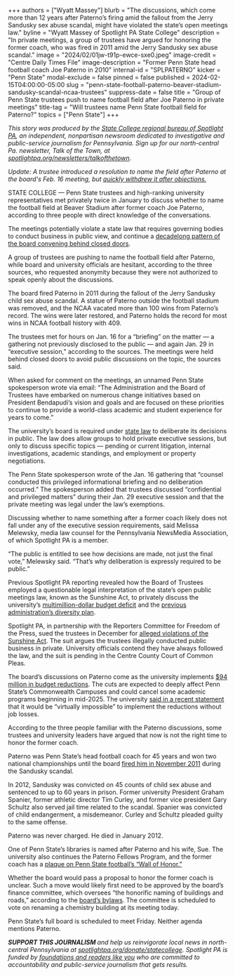 +++
authors = ["Wyatt Massey"]
blurb = "The discussions, which come more than 12 years after Paterno’s firing amid the fallout from the Jerry Sandusky sex abuse scandal, might have violated the state’s open meetings law."
byline = "Wyatt Massey of Spotlight PA State College"
description = "In private meetings, a group of trustees have argued for honoring the former coach, who was fired in 2011 amid the Jerry Sandusky sex abuse scandal."
image = "2024/02/01jw-t91p-ewce-sxe0.jpeg"
image-credit = "Centre Daily Times File"
image-description = "Former Penn State head football coach Joe Paterno in 2010"
internal-id = "SPLPATERNO"
kicker = "Penn State"
modal-exclude = false
pinned = false
published = 2024-02-15T04:00:00-05:00
slug = "penn-state-football-paterno-beaver-stadium-sandusky-scandal-ncaa-trustees"
suppress-date = false
title = "Group of Penn State trustees push to name football field after Joe Paterno in private meetings"
title-tag = "Will trustees name Penn State football field for Paterno?"
topics = ["Penn State"]
+++

<em>This story was produced by the </em><a href="https://www.spotlightpa.org/statecollege"><em>State College regional bureau of Spotlight PA</em></a><em>, an independent, nonpartisan newsroom dedicated to investigative and public-service journalism for Pennsylvania. Sign up for our north-central Pa. newsletter, Talk of the Town, at </em><a href="https://www.spotlightpa.org/newsletters/talkofthetown"><em>spotlightpa.org/newsletters/talkofthetown</em></a>.<em></em>

<em>Update: A trustee introduced a resolution to name the field after Paterno at the board's Feb. 16 meeting, but <a href="https://www.spotlightpa.org/statecollege/2024/02/penn-state-football-paterno-field-resolution-trustees-budget-cuts/">quickly withdrew it after objections.</a></em>

STATE COLLEGE — Penn State trustees and high-ranking university representatives met privately twice in January to discuss whether to name the football field at Beaver Stadium after former coach Joe Paterno, according to three people with direct knowledge of the conversations.

The meetings potentially violate a state law that requires governing bodies to conduct business in public view, and continue a <a href="https://www.spotlightpa.org/statecollege/2022/09/penn-state-board-of-trustees-sunshine-act-public-meetings/">decadelong pattern of the board convening behind closed doors</a>.

A group of trustees are pushing to name the football field after Paterno, while board and university officials are hesitant, according to the three sources, who requested anonymity because they were not authorized to speak openly about the discussions.

The board fired Paterno in 2011 during the fallout of the Jerry Sandusky child sex abuse scandal. A statue of Paterno outside the football stadium was removed, and the NCAA vacated more than 100 wins from Paterno’s record. The wins were later restored, and Paterno holds the record for most wins in NCAA football history with 409.

The trustees met for hours on Jan. 16 for a “briefing” on the matter — a gathering not previously disclosed to the public — and again Jan. 29 in “executive session,” according to the sources. The meetings were held behind closed doors to avoid public discussions on the topic, the sources said.

When asked for comment on the meetings, an unnamed Penn State spokesperson wrote via email: “​​The Administration and the Board of Trustees have embarked on numerous change initiatives based on President Bendapudi’s vision and goals and are focused on these priorities to continue to provide a world-class academic and student experience for years to come.”

<script src="https://www.spotlightpa.org/embed.js" async></script><div data-spl-embed-version="1" data-spl-src="https://www.spotlightpa.org/embeds/newsletter/?cta=Sign%20up%20for%20our%20new%20regional%20newsletter%2C%20%3Cb%3ETalk%20of%20the%20Town%3C%2Fb%3E%2C%20and%20get%20all%20the%20news%20and%20notes%20from%20State%20College%20and%20north-central%20PA.&button=Sign%20Up%20Now&preselect=state_college&eyebrow=DON'T%20MISS%20A%20BEAT"></div>

The university’s board is required under <a href="https://www.openrecords.pa.gov/Documents/SunshineAct.pdf">state law</a> to deliberate its decisions in public. The law does allow groups to hold private executive sessions, but only to discuss specific topics — pending or current litigation, internal investigations, academic standings, and employment or property negotiations.

The Penn State spokesperson wrote of the Jan. 16 gathering that “counsel conducted this privileged informational briefing and no deliberation occurred.” The spokesperson added that trustees discussed “confidential and privileged matters” during their Jan. 29 executive session and that the private meeting was legal under the law’s exemptions.

Discussing whether to name something after a former coach likely does not fall under any of the executive session requirements, said Melissa Melewsky, media law counsel for the Pennsylvania NewsMedia Association, of which Spotlight PA is a member.

“The public is entitled to see how decisions are made, not just the final vote,” Melewsky said. “That’s why deliberation is expressly required to be public.”

<script src="https://www.spotlightpa.org/embed.js" async></script><div data-spl-embed-version="1" data-spl-src="https://www.spotlightpa.org/embeds/donate/"></div>

Previous Spotlight PA reporting revealed how the Board of Trustees employed a questionable legal interpretation of the state’s open public meetings law, known as the Sunshine Act, to privately discuss the university’s <a href="https://www.spotlightpa.org/statecollege/2023/05/penn-state-budget-deficit-trustees-sunshine-act/">multimillion-dollar budget deficit</a> and the <a href="https://www.spotlightpa.org/statecollege/2022/12/penn-state-trustee-secret-meeting-barron-diversity/">previous administration’s diversity plan</a>.

Spotlight PA, in partnership with the Reporters Committee for Freedom of the Press, sued the trustees in December for <a href="https://www.spotlightpa.org/statecollege/2023/12/penn-state-trustees-lawsuit-centre-county-court-open-meetings-sunshine-act/">alleged violations of the Sunshine Act</a>. The suit argues the trustees illegally conducted public business in private. University officials contend they have always followed the law, and the suit is pending in the Centre County Court of Common Pleas.

The board’s discussions on Paterno come as the university implements <a href="https://www.spotlightpa.org/statecollege/2024/01/penn-state-budget-cuts-commonwealth-campuses-bendapudi/">$94 million in budget reductions</a>. The cuts are expected to deeply affect Penn State’s Commonwealth Campuses and could cancel some academic programs beginning in mid-2025. The university <a href="https://www.psu.edu/news/administration/story/qa-employee-and-student-impacts-penn-states-road-map-future/">said in a recent statement</a> that it would be “virtually impossible” to implement the reductions without job losses.

According to the three people familiar with the Paterno discussions, some trustees and university leaders have argued that now is not the right time to honor the former coach.

Paterno was Penn State’s head football coach for 45 years and won two national championships until the board <a href="https://www.nytimes.com/2011/11/10/sports/ncaafootball/-joe-paterno-and-graham-spanier-out-at-penn-state.html">fired him in November 2011</a> during the Sandusky scandal.

In 2012, Sandusky was convicted on 45 counts of child sex abuse and sentenced to up to 60 years in prison. Former university President Graham Spanier, former athletic director Tim Curley, and former vice president Gary Schultz also served jail time related to the scandal. Spanier was convicted of child endangerment, a misdemeanor. Curley and Schultz pleaded guilty to the same offense.

Paterno was never charged. He died in January 2012.

One of Penn State’s libraries is named after Paterno and his wife, Sue. The university also continues the Paterno Fellows Program, and the former coach has a <a href="https://wjactv.com/news/local/psu-coach-football-nittany-lions-paterno-plaque-recognition-statue-sandusky-honor-wall-pennsylvania-history-team-sports-beaver-stadium">plaque on Penn State football’s “Wall of Honor.”</a>

Whether the board would pass a proposal to honor the former coach is unclear. Such a move would likely first need to be approved by the board’s finance committee, which oversees “the honorific naming of buildings and roads,” according to the <a href="https://bpb-us-e1.wpmucdn.com/sites.psu.edu/dist/7/64540/files/2019/03/Bylaws-2021-May.pdf">board’s bylaws</a>. The committee is scheduled to vote on renaming a chemistry building at its meeting today.

Penn State’s full board is scheduled to meet Friday. Neither agenda mentions Paterno.

<script src="https://www.spotlightpa.org/embed.js" async></script><div data-spl-embed-version="1" data-spl-src="https://www.spotlightpa.org/embeds/tips/?tip_text=Do%20you%20have%20a%20tip%20about%20Penn%20State%3F%20We%20want%20to%20hear%20from%20you."></div>

<strong><em>SUPPORT THIS JOURNALISM </em></strong><em>and help us reinvigorate local news in north-central Pennsylvania at </em><a href="http://spotlightpa.org/donate/statecollege"><em>spotlightpa.org/donate/statecollege</em></a><em>. Spotlight PA is funded by </em><a href="https://www.spotlightpa.org/support"><em>foundations and readers like you</em></a><em> who are committed to accountability and public-service journalism that gets results.</em>

